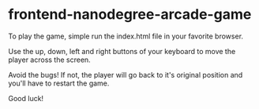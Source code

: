 frontend-nanodegree-arcade-game
===============================

To play the game, simple run the index.html file in your favorite browser.

Use the up, down, left and right buttons of your keyboard to move the player across the screen. 

Avoid the bugs! If not, the player will go back to it's original position and you'll have to restart the game. 

Good luck!



